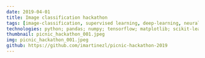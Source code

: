 ```yaml
---
date: 2019-04-01
title: Image classification hackathon
tags: [image-classification, supervised learning, deep-learning, neural-network, gpu, training]
technologies: python; pandas; numpy; tensorflow; matplotlib; scikit-learn;
thumbnail: picnic_hackathon_001.jpeg
img: picnic_hackathon_001.jpeg
github: https://github.com/imartinezl/picnic-hackathon-2019
---
```

